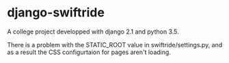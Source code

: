 # django-swiftride
A college project developped with django 2.1 and python 3.5.

There is a problem with the STATIC_ROOT value in swiftride/settings.py, and as a result the CSS configurtaion for pages aren't loading.
